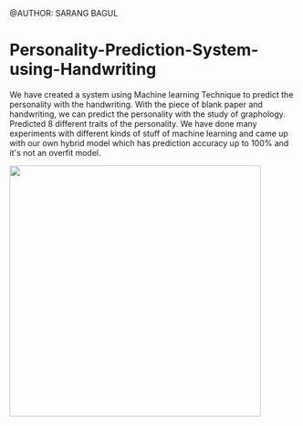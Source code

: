 @AUTHOR: SARANG BAGUL

# Personality-Prediction-System-using-Handwriting

We have created a system using Machine learning Technique to predict the personality with the handwriting. With the piece of blank paper and handwriting, we can predict the personality with the study of graphology. Predicted 8 different traits of the personality. We have done many experiments with different kinds of stuff of machine learning and came up with our own hybrid model which has prediction accuracy up to 100% and it's not an overfit model.


<p align="Centre">
  <img src="project_demo.gif" height="440">
</p>
